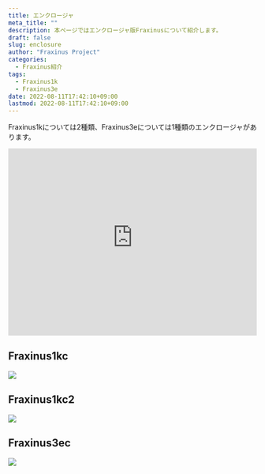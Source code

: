 ```yaml
---
title: エンクロージャ
meta_title: ""
description: 本ページではエンクロージャ版Fraxinusについて紹介します。
draft: false
slug: enclosure
author: "Fraxinus Project"
categories:
  - Fraxinus紹介
tags:
  - Fraxinus1k
  - Fraxinus3e
date: 2022-08-11T17:42:10+09:00
lastmod: 2022-08-11T17:42:10+09:00
---
```


Fraxinus1kについては2種類、Fraxinus3eについては1種類のエンクロージャがあります。

<!-- Fraxinus3tcl -->
<div style="width: 100%; aspect-ratio: 1.33;">
  <iframe
    style="width: 100%; height: 100%;"
    src="https://gmail5004514.autodesk360.com/g/shares/SH30dd5QT870c25f12fccbf36769bb8e64b8?mode=embed"
    allowfullscreen="true" webkitallowfullscreen="true" mozallowfullscreen="true" frameborder="0">
  </iframe>
</div>

## Fraxinus1kc

![](/images/Fraxinus1kc-photo-1.jpg)

## Fraxinus1kc2

![](/images/Fraxinus1kc2-photo-1.jpg)

## Fraxinus3ec

![](/images/Fraxinus3ec-photo-1.jpg)
